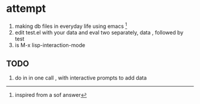 attempt
========

1. making db files in everyday life using emacs [^1]
2. edit test.el with your data and eval two separately, data , followed by test
3. is M-x lisp-interaction-mode

## TODO ##
1. do in in one call , with interactive prompts to add data
[^1]: inspired from a sof answer
